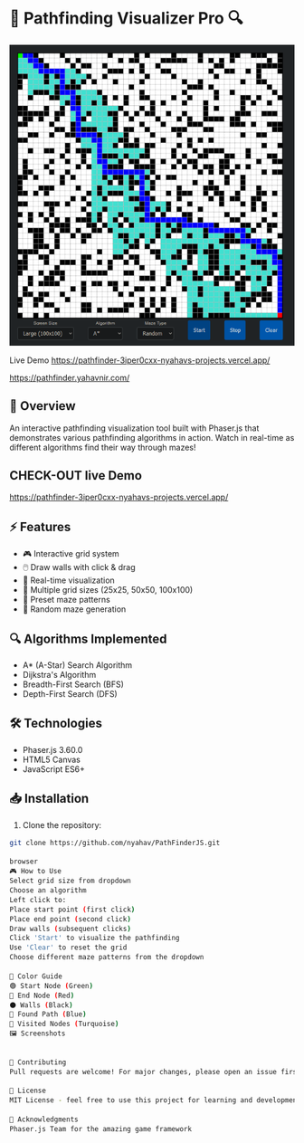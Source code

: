 # 🎯 Pathfinding Visualizer Pro 🔍

![Pathfinding Visualizer Screenshot](./image.png)

Live Demo
https://pathfinder-3iper0cxx-nyahavs-projects.vercel.app/

https://pathfinder.yahavnir.com/

## 🌟 Overview
An interactive pathfinding visualization tool built with Phaser.js that demonstrates various pathfinding algorithms in action. Watch in real-time as different algorithms find their way through mazes!

## CHECK-OUT live Demo
https://pathfinder-3iper0cxx-nyahavs-projects.vercel.app/

## ⚡ Features
- 🎮 Interactive grid system
- 🖱️ Draw walls with click & drag
- 🎨 Real-time visualization
- 🔄 Multiple grid sizes (25x25, 50x50, 100x100)
- 🧩 Preset maze patterns
- 🎲 Random maze generation

## 🔍 Algorithms Implemented
- A* (A-Star) Search Algorithm
- Dijkstra's Algorithm
- Breadth-First Search (BFS)
- Depth-First Search (DFS)

## 🛠️ Technologies
- Phaser.js 3.60.0
- HTML5 Canvas
- JavaScript ES6+

## 📥 Installation
1. Clone the repository:
```bash
git clone https://github.com/nyahav/PathFinderJS.git

browser
🎮 How to Use
Select grid size from dropdown
Choose an algorithm
Left click to:
Place start point (first click)
Place end point (second click)
Draw walls (subsequent clicks)
Click 'Start' to visualize the pathfinding
Use 'Clear' to reset the grid
Choose different maze patterns from the dropdown

🎨 Color Guide
🟢 Start Node (Green)
🔴 End Node (Red)
⚫ Walls (Black)
🔵 Found Path (Blue)
🌊 Visited Nodes (Turquoise)
🖼️ Screenshots


🔧 Contributing
Pull requests are welcome! For major changes, please open an issue first.

📜 License
MIT License - feel free to use this project for learning and development!

🙏 Acknowledgments
Phaser.js Team for the amazing game framework

